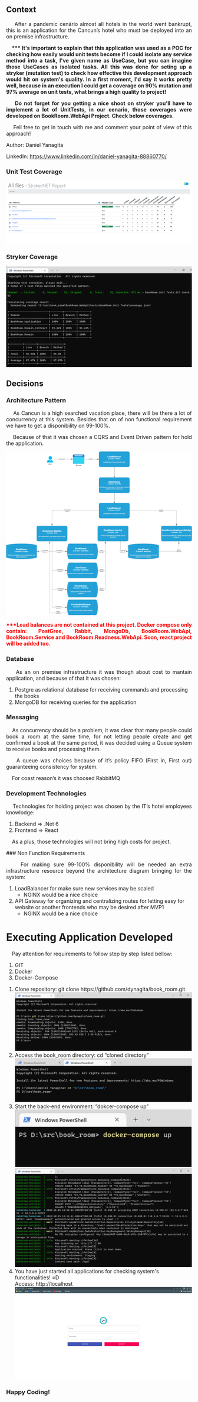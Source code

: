 ## Context
<p align="justify">
&nbsp;&nbsp;&nbsp;&nbsp;After a pandemic cenário almost all hotels in the world went bankrupt, this is an application for the Cancun’s hotel who must be deployed into an on premise infrastructure.
</p>
<p align="justify">
<strong>
&nbsp;&nbsp;&nbsp;&nbsp;*** It's important to explain that this application was used as a POC for checking how easily would unit tests become if I could isolate any service method into a task, I've given name as UseCase, but you can imagine those UseCases as isolated tasks. All this was done for seting up a stryker (mutation test) to check how effective this development approach would hit on system's quality. In a first moment, I'd say it works pretty well, because in an execution I could get a coverage on 90% mutation and 97% average on unit tests, what brings a high quality to project!
</strong>
</p>
<p align="justify">
<strong>
&nbsp;&nbsp;&nbsp;&nbsp;Do not forget for you getting a nice shoot on stryker you'll have to implement a lot of UnitTests, in our cenario, those coverages were developed on BookRoom.WebApi Project. Check below coverages.
</strong>
</p>

<p align="justify">
&nbsp;&nbsp;&nbsp;&nbsp;Fell free to get in touch with me and comment your point of view of this approach!
</p>

Author: Daniel Yanagita

LinkedIn: https://www.linkedin.com/in/daniel-yanagita-88860770/

### Unit Test Coverage
<img src="https://github.com/dynagita/book_room/blob/main/doc/mutant/firstCheck.png?raw=true" alt="stryker" />

### Stryker Coverage
<img src="https://github.com/dynagita/book_room/blob/main/doc/mutant/coverage.png?raw=true" alt="stryker" />


## Decisions
### Architecture Pattern
<p align="justify">
&nbsp;&nbsp;&nbsp;&nbsp;As Cancun is a high searched vacation place, there will be there a lot of concurrency at this system. Besides that on of non functional requirement we have to get a disponibility on 99-100%.
</p>
<p align="justify">
&nbsp;&nbsp;&nbsp;&nbsp;Because of that it was chosen a CQRS and Event Driven pattern for hold the application.
</p>

![Design](https://github.com/dynagita/book_room/blob/main/doc/BookRoomDiagram_v2.png?raw=true)


<p align="justify" style="color: red">
<strong>***Load balances are not contained at this project. Docker compose only contain: PostGree, Rabbit, MongoDb, BookRoom.WebApi, BookRoom.Service and BookRoom.Readness.WebApi. Soon, react project will be added too.</strong>
</p>

### Database
<p align="justify">
&nbsp;&nbsp;&nbsp;&nbsp;As an on premise infrastructure it was though about cost to mantain application, and because of that it was chosen:
<ol>
   <li>Postgre as relational database for receiving commands and processing the books</li>
   <li>MongoDB for receiving queries for the application</li>
</ol>
</p>

### Messaging
<p align="justify">
&nbsp;&nbsp;&nbsp;&nbsp;As concurrency should be a problem, it was clear that many people could book a room at the same time, for not letting people create and get confirmed a book at the same period, it was decided using a Queue system to receive books and processing them.
</p>
<p align="justify">
&nbsp;&nbsp;&nbsp;&nbsp;A queue was choices because of it’s policy FIFO (First in, First out) guaranteeing consistency for system.
</p>
<p align="justify">
&nbsp;&nbsp;&nbsp;&nbsp;For coast reason’s it was choosed RabbitMQ
</p>

### Development Technologies
<p align="justify">
&nbsp;&nbsp;&nbsp;&nbsp;Technologies for holding project was chosen by the IT’s hotel employees knowlodge:
<ol>
   <li>Backend => .Net 6</li>
   <li>Frontend => React</li>
</ol>
</p>
<p align="justify">
&nbsp;&nbsp;&nbsp;&nbsp;As a plus, those technologies will not bring high costs for project.
</p>
### Non Function Requirements
<p align="justify">
&nbsp;&nbsp;&nbsp;&nbsp;For making sure 99-100% disponibility will be needed an extra infrastructure resource beyond the architecture diagram bringing for the system:
<ol>
   <li>
      LoadBalancer for make sure new services may be scaled
      <ul>
        <li>NGINX would be a nice choice</li>
      </ul>
   </li>
   <li>
      API Gateway for organizing and centralizing routes for letting easy for website or another frontends who may be desired after MVP1
      <ul>
        <li>NGINX would be a nice choice</li>
      </ul>
   </li>
</ol>
</p>

# Executing Application Developed

<p align="justify">
&nbsp;&nbsp;&nbsp;&nbsp;Pay attention for requirements to follow step by step listed bellow:
<ol>
  <li>GIT</li>
  <li>Docker</li>
  <li>Docker-Compose</li>  
</ol>
</p>
<p align="justify">
<ol>
  <li>
      Clone repository: git clone https://github.com/dynagita/book_room.git
      <img src="https://github.com/dynagita/book_room/blob/main/doc/setps/step1.png?raw=true" alt="Step 1"/>
  </li>  
  <li>
      Access the book_room directory: cd “cloned directory” 
      <img src="https://github.com/dynagita/book_room/blob/main/doc/setps/step2.png?raw=true" alt="Step 2"/>
  </li>
  <li>
      Start the back-end environment: “dokcer-compose up” 
      <img src="https://github.com/dynagita/book_room/blob/main/doc/setps/step3.png?raw=true" alt="Step 3"/>
      <img src="https://github.com/dynagita/book_room/blob/main/doc/setps/step4.png?raw=true" alt="Step 4"/>
  </li>  
  <li>
      You have just started all applications for checking system's functionalities! =D<br />
      Access: http://localhost
      <img src="https://github.com/dynagita/book_room/blob/main/doc/setps/step8v2.png?raw=true" alt="Step 5"/>
  </li>  
</ol>
</p>

### Happy Coding!
